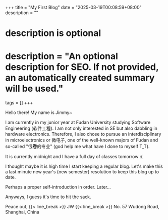 +++
title = "My First Blog"
date = "2025-03-19T00:08:59+08:00"
description = ""

#
# description is optional
#
# description = "An optional description for SEO. If not provided, an automatically created summary will be used."

tags = []
+++

Hello there! My name is Jimmy~

I am currently in my junior year at Fudan University studying Software Engineering (软件工程).
I am not only interested in SE but also dabbling in hardware electronics. 
Therefore, I also chose to pursue an interdisciplinary in microelectronics or 微电子,
one of the well-known majors of Fudan and so-called "很**卷**的专业" (god help me what have I done to myself T_T).

It is currently midnight and I have a full day of classes tomorrow :(

I thought maybe it is high time I start keeping a regular blog. Let's make this a
last minute new year's (new semester) resolution to keep this blog up to date.

Perhaps a proper self-introduction in order. Later...

Anyways, I guess it's time to hit the sack.

Peace out, {{< line_break >}}
JW {{< line_break >}}
No. 57 Wudong Road, Shanghai, China